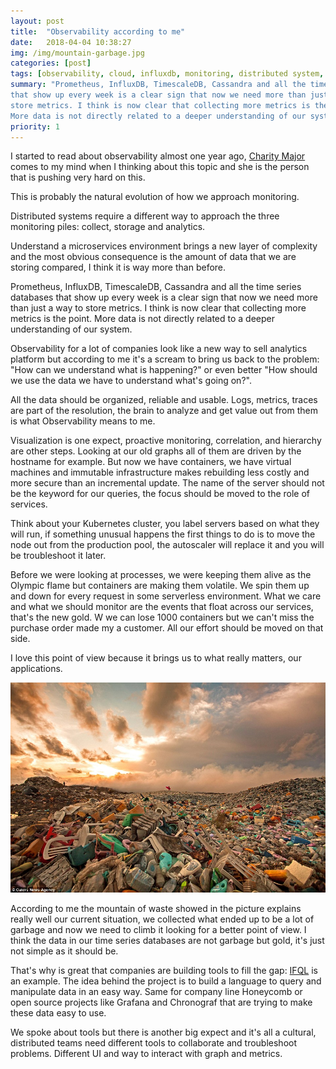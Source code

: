 ```yaml
---
layout: post
title:  "Observability according to me"
date:   2018-04-04 10:38:27
img: /img/mountain-garbage.jpg
categories: [post]
tags: [observability, cloud, influxdb, monitoring, distributed system, scale]
summary: "Prometheus, InfluxDB, TimescaleDB, Cassandra and all the time series databases
that show up every week is a clear sign that now we need more than just a way to
store metrics. I think is now clear that collecting more metrics is the point.
More data is not directly related to a deeper understanding of our system."
priority: 1
---
```

I started to read about observability almost one year ago, [Charity
Major](https://twitter.com/mipsytipsy)
comes to my mind when I thinking about this topic and she is the person that is
pushing very hard on this.

This is probably the natural evolution of how we approach monitoring.

Distributed systems require a different way to approach the three monitoring
piles: collect, storage and analytics.

Understand a microservices environment brings a new layer of complexity and the
most obvious consequence is the amount of data that we are storing compared, I
think it is way more than before.

Prometheus, InfluxDB, TimescaleDB, Cassandra and all the time series databases
that show up every week is a clear sign that now we need more than just a way to
store metrics. I think is now clear that collecting more metrics is the point.
More data is not directly related to a deeper understanding of our system.

Observability for a lot of companies look like a new way to sell analytics
platform but according to me it's a scream to bring us back to the problem: "How
can we understand what is happening?" or even better "How should we use the data
we have to understand what's going on?".

All the data should be organized, reliable and usable. Logs, metrics, traces
are part of the resolution, the brain to analyze and get value out from them is
what Observability means to me.

Visualization is one expect, proactive monitoring, correlation, and hierarchy
are other steps. Looking at our old graphs all of them are driven by the
hostname for example. But now we have containers, we have virtual machines and
immutable infrastructure makes rebuilding less costly and more secure than an
incremental update. The name of the server should not be the keyword for our
queries, the focus should be moved to the role of services.

Think about your Kubernetes cluster, you label servers based on what they will
run, if something unusual happens the first things to do is to move the node out
from the production pool, the autoscaler will replace it and you will be
troubleshoot it later.

Before we were looking at processes, we were keeping them alive as the Olympic
flame but containers are making them volatile. We spin them up and down for
every request in some serverless environment. What we care and what we should
monitor are the events that float across our services, that's the new gold. W we
can lose 1000 containers but we can't miss the purchase order made my a
customer. All our effort should be moved on that side.

I love this point of view because it brings us to what really matters, our
applications.

<img src="/img/mountain-garbage.jpg" class="img-responsive">

According to me the mountain of waste showed in the picture explains really well
our current situation, we collected what ended up to be a lot of garbage and now
we need to climb it looking for a better point of view. I think the data in our
time series databases are not garbage but gold, it's just not simple as it
should be.

That's why is great that companies are building tools to fill the gap:
[IFQL](https://github.com/influxdata/ifql) is an example. The idea behind the
project is to build a language to query and manipulate data in an easy way. Same
for company line Honeycomb or open source projects like Grafana and Chronograf
that are trying to make these data easy to use.

We spoke about tools but there is another big expect and it's all a cultural,
distributed teams need different tools to collaborate and troubleshoot problems.
Different UI and way to interact with graph and metrics.
